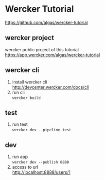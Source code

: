 # Wercker Tutorial

https://github.com/algas/wercker-tutorial

## wercker project

wercker public project of this tutorial  
https://app.wercker.com/algas/wercker-tutorial

## wercker cli

1. install wercker cli  
http://devcenter.wercker.com/docs/cli
2. run cli  
`wercker build`

## test

1. run test  
`wercker dev --pipeline test`

## dev

1. run app  
`wercker dev --publish 8888`
2. access to url  
[http://localhost:8888/users/1](http://localhost:8888/users/1)
